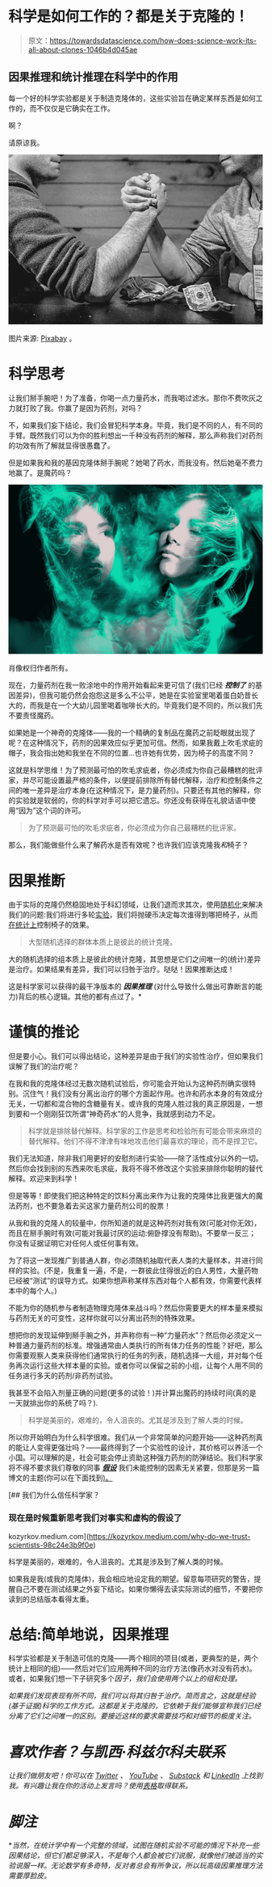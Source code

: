 # 科学是如何工作的？都是关于克隆的！

> 原文：<https://towardsdatascience.com/how-does-science-work-its-all-about-clones-1046b4d045ae>

## 因果推理和统计推理在科学中的作用

每一个好的科学实验都是关于制造克隆体的，这些实验旨在确定某样东西是如何工作的，而不仅仅是它确实在工作。

啊？

请原谅我。

![](img/0d59836e45d03a24802b1adfdac11655.png)

图片来源: [Pixabay](https://pixabay.com/photos/arm-wrestling-bet-monochrome-sport-567950/) 。

# 科学思考

让我们掰手腕吧！为了准备，你喝一点力量药水，而我喝过滤水。那你不费吹灰之力就打败了我。你赢了是因为药剂，对吗？

不，如果我们妄下结论，我们会冒犯科学本身。毕竟，我们是不同的人，有不同的手臂。既然我们可以为你的胜利想出一千种没有药剂的解释，那么声称我们对药剂的功效有所了解就显得很愚蠢了。

但是如果我和我的基因克隆体掰手腕呢？她喝了药水，而我没有。然后她毫不费力地赢了。是魔药吗？

![](img/38fa9b49f1d4e757fca08a19e9c4bc7c.png)

肖像权归作者所有。

现在，力量药剂在我一败涂地中的作用开始看起来更可信了(我们已经 ***控制了*** 的基因差异)，但我可能仍然会抱怨这是多么不公平，她是在实验室里喝着蛋白奶昔长大的，而我是在一个大幼儿园里喝着咖啡长大的。毕竟我们是不同的，所以我们先不要责怪魔药。

如果她是一个神奇的克隆体——我的一个精确的复制品在魔药之前眨眼就出现了呢？在这种情况下，药剂的因果效应似乎更加可信。然而，如果我戴上吹毛求疵的帽子，我会指出她和我坐在不同的位置…也许她有优势，因为椅子的高度不同？

这就是科学思维！为了预测最可怕的吹毛求疵者，你必须成为你自己最糟糕的批评家，并尽可能设置最严格的条件，以便提前排除所有替代解释，治疗和控制条件之间的唯一差异是治疗本身(在这种情况下，是力量药剂)。只要还有其他的解释，你的实验就是软弱的，你的科学对手可以把它遗忘。你还没有获得在礼貌话语中使用“因为”这个词的许可。

> 为了预测最可怕的吹毛求疵者，你必须成为你自己最糟糕的批评家。

那么，我们能做些什么来了解药水是否有效呢？也许我们应该克隆我*和*椅子？

# **因果推断**

由于实际的克隆仍然稳固地处于科幻领域，让我们退而求其次，使用[随机化](http://bit.ly/quaesita_experiment)来解决我们的问题:我们将进行多轮[实验](http://bit.ly/quaesita_experiment)，我们将抛硬币决定每次谁得到哪把椅子，从而[在统计上](http://bit.ly/quaesita_statistics)控制椅子的效果。

> 大型随机选择的群体本质上是彼此的统计克隆。

大的随机选择的组本质上是彼此的统计克隆，其思想是它们之间唯一的(统计)差异是治疗。如果结果有差异，我们可以归咎于治疗。哒哒！因果推断达成！

这是科学家可以获得的最干净版本的 ***因果推理*** (对什么导致什么做出可靠断言的能力)背后的核心逻辑。其他的都有点过了。*

# 谨慎的推论

但是要小心。我们可以得出结论，这种差异是由于我们的实验性治疗，但如果我们误解了我们的治疗呢？

在我和我的克隆体经过无数次随机试验后，你可能会开始认为这种药剂确实很特别。沉住气！我们没有分离出治疗的哪个方面起作用。也许和药水本身的有效成分无关，一切都和混合物的含糖量有关。或许我的克隆人胜过我的真正原因是，一想到要和一个刚刚狂饮所谓“神奇药水”的人竞争，我就感到动力不足。

> 科学就是排除替代解释。科学家的工作是思考和检验所有可能会带来麻烦的替代解释。他们不得不津津有味地攻击他们最喜欢的理论，而不是捍卫它。

我们无法知道，除非我们用更好的安慰剂进行实验——除了活性成分以外的一切。然后你会找到别的东西来吹毛求疵，我将不得不修改这个实验来排除你聪明的替代解释。欢迎来到科学！

但是等等！即使我们把这种特定的饮料分离出来作为让我的克隆体比我更强大的魔法药剂，也不要急着去买这家力量药剂公司的股票！

从我和我的克隆人的较量中，你所知道的就是这种药剂对我有效(可能对你无效)，而且在掰手腕时有效(可能对我最讨厌的运动:俯卧撑没有帮助)。不要举一反三；你没有证据证明它对任何人或任何事有效。

为了将这一发现推广到普通人群，你必须随机抽取代表人类的大量样本，并进行同样的实验。(不是，我重复一遍，不是，一群彼此住得很近的白人男性，大量药物已经被“测试”的误导方式。如果你想声称某样东西对每个人都有效，你需要代表样本中的每个人。)

不能为你的随机参与者制造物理克隆体来战斗吗？然后你需要更大的样本量来模拟与药剂无关的可变性，这样你就可以分离出药剂的特殊效果。

想把你的发现延伸到掰手腕之外，并声称你有一种“力量药水”？然后你必须定义一种普通力量药剂的标准。增强通常由人类执行的所有体力任务的性能？好吧，那么你需要观察人类来获得他们通常执行的任务的列表，随机选择一大组，并对每个任务再次运行这些大样本量的实验。或者你可以保留之前的小组，让每个人用不同的任务进行多天的药剂/非药剂试验。

我甚至不会陷入剂量正确的问题(更多的试验！)并计算出魔药的持续时间(真的是一天就排出你的系统了吗？).

> 科学是美丽的，艰难的，令人沮丧的。尤其是涉及到了解人类的时候。

所以你开始明白为什么科学很难。我们从一个非常简单的问题开始——这种药剂真的能让人变得更强壮吗？——最终得到了一个实验性的设计，其价格可以养活一个小国。可以理解的是，社会可能会停止资助这种强力药剂的防弹结论。我们科学家将不得不要求我们尊敬的同事 [***假设***](http://bit.ly/quaesita_saddest) 我们未能控制的因素无关紧要，但那是另一篇博文的主题(你可以在下面找到[)。](http://bit.ly/quaesita_scientists)

[](https://kozyrkov.medium.com/why-do-we-trust-scientists-98c24e3b9f0e) [## 我们为什么信任科学家？

### 现在是时候重新思考我们对事实和虚构的假设了

kozyrkov.medium.com](https://kozyrkov.medium.com/why-do-we-trust-scientists-98c24e3b9f0e) 

科学是美丽的，艰难的，令人沮丧的。尤其是涉及到了解人类的时候。

如果我是我(或我的克隆体)，我会相应地设定我的期望。留意每项研究的警告，提醒自己不要在测试结果之外妄下结论。如果你懒得去读实际测试的细节，不要把你读到的总结版本看得太重。

# 总结:简单地说，因果推理

科学实验都是关于制造可信的克隆——两个相同的项目(或者，更典型的是，两个统计上相同的组)——然后对它们应用两种不同的治疗方法(像药水对没有药水)。或者，如果我们想一下子研究多个*因子，我们会使用两个以上的组和处理。*

*如果我们发现表现有所不同，我们可以将其归咎于治疗。简而言之，这就是经验(基于证据)科学的工作方式。这都是关于克隆的，它依赖于我们能够宣称我们已经分离了它们之间唯一的区别。要接近这样的要求需要技巧和对细节的极度关注。*

# *喜欢作者？与凯西·科兹尔科夫联系*

*让我们做朋友吧！你可以在 [Twitter](https://twitter.com/quaesita) 、 [YouTube](https://www.youtube.com/channel/UCbOX--VOebPe-MMRkatFRxw) 、 [Substack](http://decision.substack.com) 和 [LinkedIn](https://www.linkedin.com/in/kozyrkov/) 上找到我。有兴趣让我在你的活动上发言吗？使用[表格](http://bit.ly/makecassietalk)取得联系。*

# ***脚注***

**当然，在统计学中有一个完整的领域，试图在随机实验不可能的情况下补充一些因果结论，但它们都足够深入，不是每个人都会被它们说服，就像他们被适当的实验说服一样。无论数学有多奇特，反对者总会有所争议，所以玩高级因果推理方法需要厚脸皮。*